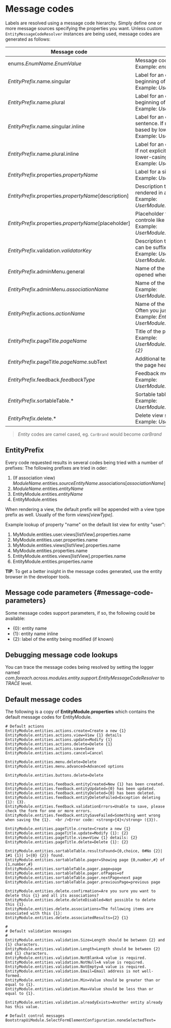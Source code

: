 # Message codes

Labels are resolved using a message code hierarchy.
Simply define one or more message sources specifying the properties you want.
Unless custom `EntityMessageCodeResolver` instances are being used, message codes are generated as follows:

|Message code|Description|
|---|---|
| enums.*EnumName*.*EnumValue*| Message code for a single enum value label. <br> Example: _enums.Numbers.ONE_|
| *EntityPrefix*.name.singular| Label for an entity in singular form, for use outside or at the beginning of a sentence. <br>Example: _UserModule.entities.user.name.singular_ |
| *EntityPrefix*.name.plural | Label for an entity in plural form, for use outside or at the beginning of a sentence. <br>Example: _UserModule.entities.user.name.plural_ |
| *EntityPrefix*.name.singular.inline| Label for an entity in singular form, for use within a sentence. If not explicitly specified, the label is generated based by lower-casing the non-inline version. <br>Example: UserModule.entities.user.name.singular.inline_|
| *EntityPrefix*.name.plural.inline| Label for an entity in plural form, for use within a sentence.  If not explicitly specified, the label is generated based by lower-casing the non-inline version. <br>Example: _UserModule.entities.user.name.plural.inline_|
| *EntityPrefix*.properties.*propertyName*| Label for a single entity property. <br>Example: _UserModule.entities.user.properties.username_|
| *EntityPrefix*.properties.*propertyName*[description]| Description text for a property.  If not empty this will be rendered in a help block on forms. <br>Example: _UserModule.entities.user.properties.username[description]_|
| *EntityPrefix*.properties.*propertyName*[placeholder]| Placeholder text for a property.  Will be used for certain controle like textbox. <br>Example: _UserModule.entities.user.properties.username[placeholder]_|
| *EntityPrefix*.validation.*validatorKey*| Description text for a validation error message.  Optionally can be suffixed with the specific property name. <br>Example: _UserModule.entities.user.validation.NotBlank_,  _UserModule.entities.user.validation.alreadyExists.username_|
| *EntityPrefix*.adminMenu.general| Name of the _General_ tab.  Usually the first tab that is also opened when creating a new entity.|
| *EntityPrefix*.adminMenu.*associationName*| Name of the tab for that association. <br>Example: _UserModule.entities.group.adminMenu.user.groups_|
| *EntityPrefix*.actions.*actionName*| Name of the actions, usually the buttons or links on a page.  Often you just want to replace these on a global level. <br>Example: _EntityModule.entities.actions.save_, _UserModule.entities.group.actions.cancel_|
| *EntityPrefix*.pageTitle.*pageName*| Title of the page.  Supports [message code parameters](#message-code-parameters). <br>Example: _UserModule.entities.user.pageTitle.update=Updating {1}: {2}_|
| *EntityPrefix*.pageTitle.*pageName*.subText| Additional text that should be added as sub text (small) to the page header. Supports [message code parameters](#message-code-parameters).|
| *EntityPrefix*.feedback.*feedbackType*| Feedback message shown for the given feedback type. <br>Example: _UserModule.entities.user.feedback.validationErrors_|
| *EntityPrefix*.sortableTable.*| Sortable table results and pager text keys. <br>Example: _UserModule.entities.user.sortableTable.resultsFound_|
| *EntityPrefix*.delete.*| Delete view specific messages.<br>Example: _UserModule.entities.user.delete.confirmation_|

> _Entity_ codes are camel cased, eg. `CarBrand` would become *carBrand*

## EntityPrefix
Every code requested results in several codes being tried with a number of prefixes:
The following prefixes are tried in oder:

1. (If association view) _ModuleName_.entities._sourceEntityName_.associations[_associationName_]
2. _ModuleName_.entities._entityName_
3. EntityModule.entities._entityName_
4. EntityModule.entities

When rendering a view, the default prefix will be appended with a view type prefix as well.
Usually of the form _views[viewType]_.

Example lookup of property "name" on the default list view for entity "user":

1. MyModule.entities.user.views[listView].properties.name
2. MyModule.entities.user.properties.name
3. MyModule.entities.views[listView].properties.name
4. MyModule.entities.properties.name
3. EntityModule.entities.views[listView].properties.name
4. EntityModule.entities.properties.name

**TIP**: To get a better insight in the message codes generated, use the entity browser in the developer tools.

## Message code parameters {#message-code-parameters}
Some message codes support parameters, if so, the following could be available:

* {0}: entity name
* {1}: entity name inline
* {2}: label of the entity being modified (if known)

## Debugging message code lookups
You can trace the message codes being resolved by setting the logger named *com.foreach.across.modules.entity.support.EntityMessageCodeResolver* to _TRACE_ level.

## Default message codes
The following is a copy of **EntityModule.properties** which contains the default message codes for EntityModule.

```
# Default actions
EntityModule.entities.actions.create=Create a new {1}
EntityModule.entities.actions.view=View {1} details
EntityModule.entities.actions.update=Modify {1}
EntityModule.entities.actions.delete=Delete {1}
EntityModule.entities.actions.save=Save
EntityModule.entities.actions.cancel=Cancel

EntityModule.entities.menu.delete=Delete
EntityModule.entities.menu.advanced=Advanced options

EntityModule.entities.buttons.delete=Delete

EntityModule.entities.feedback.entityCreated=New {1} has been created.
EntityModule.entities.feedback.entityUpdated={0} has been updated.
EntityModule.entities.feedback.entityDeleted={0} has been deleted.
EntityModule.entities.feedback.entityDeleteFailed=Exception deleting {1}: {3}.
EntityModule.entities.feedback.validationErrors=Unable to save, please check the form for one or more errors.
EntityModule.entities.feedback.entitySaveFailed=Something went wrong when saving the {1}.  <br />Error code: <strong>{4}</strong> ({3}).

EntityModule.entities.pageTitle.create=Create a new {1}
EntityModule.entities.pageTitle.update=Modify {1}: {2}
EntityModule.entities.pageTitle.view=View {1} details: {2}
EntityModule.entities.pageTitle.delete=Delete {1}: {2}

EntityModule.entities.sortableTable.resultsFound={0,choice, 0#No {2}| 1#1 {1}| 1<{0} {2}} found.
EntityModule.entities.sortableTable.pager=Showing page {0,number,#} of {1,number,#}
EntityModule.entities.sortableTable.pager.page=page
EntityModule.entities.sortableTable.pager.ofPages=of
EntityModule.entities.sortableTable.pager.nextPage=next page
EntityModule.entities.sortableTable.pager.previousPage=previous page

EntityModule.entities.delete.confirmation=Are you sure you want to delete this {1} and all its associations?
EntityModule.entities.delete.deleteDisabled=Not possible to delete this {1}.
EntityModule.entities.delete.associations=The following items are associated with this {1}:
EntityModule.entities.delete.associatedResults={2} {1}

#
# Default validation messages
#
EntityModule.entities.validation.Size=Length should be between {2} and {1} characters.
EntityModule.entities.validation.Length=Length should be between {2} and {1} characters.
EntityModule.entities.validation.NotBlank=A value is required.
EntityModule.entities.validation.NotNull=A value is required.
EntityModule.entities.validation.NotEmpty=A value is required.
EntityModule.entities.validation.Email=Email address is not well-formed.
EntityModule.entities.validation.Min=Value should be greater than or equal to {1}.
EntityModule.entities.validation.Max=Value should be less than or equal to {1}.

EntityModule.entities.validation.alreadyExists=Another entity already has this value.

# Default control messages
BootstrapUiModule.SelectFormElementConfiguration.noneSelectedText=
```
